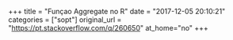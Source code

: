 +++
title = "Funçao Aggregate no R"
date = "2017-12-05 20:10:21"
categories = ["sopt"]
original_url = "https://pt.stackoverflow.com/q/260650"
at_home="no"
+++

